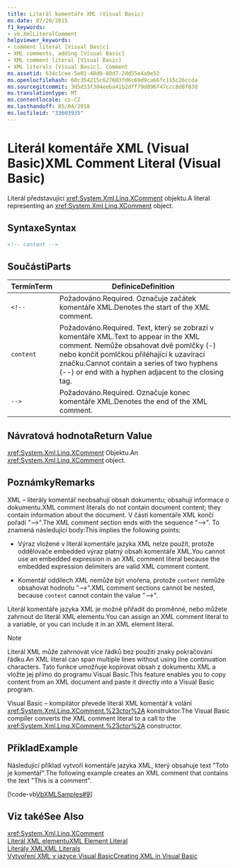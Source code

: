 ```yaml
---
title: Literál komentáře XML (Visual Basic)
ms.date: 07/20/2015
f1_keywords:
- vb.XmlLiteralComment
helpviewer_keywords:
- comment literal [Visual Basic]
- XML comments, adding [Visual Basic]
- XML comment literal [Visual Basic]
- XML literals [Visual Basic], comment
ms.assetid: 634c1cee-5e01-48d0-88d7-2dd55e4a9e52
ms.openlocfilehash: 60c354215c627683fd6c69d9ca66fc115c26ccda
ms.sourcegitcommit: 3d5d33f384eeba41b2dff79d096f47ccc8d8f03d
ms.translationtype: MT
ms.contentlocale: cs-CZ
ms.lasthandoff: 05/04/2018
ms.locfileid: "33603935"
---
```

# <a name="xml-comment-literal-visual-basic"></a><span data-ttu-id="4eed2-102">Literál komentáře XML (Visual Basic)</span><span class="sxs-lookup"><span data-stu-id="4eed2-102">XML Comment Literal (Visual Basic)</span></span>
<span data-ttu-id="4eed2-103">Literál představující <xref:System.Xml.Linq.XComment> objektu.</span><span class="sxs-lookup"><span data-stu-id="4eed2-103">A literal representing an <xref:System.Xml.Linq.XComment> object.</span></span>  
  
## <a name="syntax"></a><span data-ttu-id="4eed2-104">Syntaxe</span><span class="sxs-lookup"><span data-stu-id="4eed2-104">Syntax</span></span>  
  
```xml  
<!-- content -->  
```  
  
## <a name="parts"></a><span data-ttu-id="4eed2-105">Součásti</span><span class="sxs-lookup"><span data-stu-id="4eed2-105">Parts</span></span>  
  
|<span data-ttu-id="4eed2-106">Termín</span><span class="sxs-lookup"><span data-stu-id="4eed2-106">Term</span></span>|<span data-ttu-id="4eed2-107">Definice</span><span class="sxs-lookup"><span data-stu-id="4eed2-107">Definition</span></span>|  
|---|---|  
|`<!--`|<span data-ttu-id="4eed2-108">Požadováno.</span><span class="sxs-lookup"><span data-stu-id="4eed2-108">Required.</span></span> <span data-ttu-id="4eed2-109">Označuje začátek komentáře XML.</span><span class="sxs-lookup"><span data-stu-id="4eed2-109">Denotes the start of the XML comment.</span></span>|  
|`content`|<span data-ttu-id="4eed2-110">Požadováno.</span><span class="sxs-lookup"><span data-stu-id="4eed2-110">Required.</span></span> <span data-ttu-id="4eed2-111">Text, který se zobrazí v komentáře XML.</span><span class="sxs-lookup"><span data-stu-id="4eed2-111">Text to appear in the XML comment.</span></span> <span data-ttu-id="4eed2-112">Nemůže obsahovat dvě pomlčky (-) nebo končit pomlčkou přiléhající k uzavírací značku.</span><span class="sxs-lookup"><span data-stu-id="4eed2-112">Cannot contain a series of two hyphens (--) or end with a hyphen adjacent to the closing tag.</span></span>|  
|`-->`|<span data-ttu-id="4eed2-113">Požadováno.</span><span class="sxs-lookup"><span data-stu-id="4eed2-113">Required.</span></span> <span data-ttu-id="4eed2-114">Označuje konec komentáře XML.</span><span class="sxs-lookup"><span data-stu-id="4eed2-114">Denotes the end of the XML comment.</span></span>|  
  
## <a name="return-value"></a><span data-ttu-id="4eed2-115">Návratová hodnota</span><span class="sxs-lookup"><span data-stu-id="4eed2-115">Return Value</span></span>  
 <span data-ttu-id="4eed2-116"><xref:System.Xml.Linq.XComment> Objektu.</span><span class="sxs-lookup"><span data-stu-id="4eed2-116">An <xref:System.Xml.Linq.XComment> object.</span></span>  
  
## <a name="remarks"></a><span data-ttu-id="4eed2-117">Poznámky</span><span class="sxs-lookup"><span data-stu-id="4eed2-117">Remarks</span></span>  
 <span data-ttu-id="4eed2-118">XML – literály komentář neobsahují obsah dokumentu; obsahují informace o dokumentu.</span><span class="sxs-lookup"><span data-stu-id="4eed2-118">XML comment literals do not contain document content; they contain information about the document.</span></span> <span data-ttu-id="4eed2-119">V části komentáře XML končí pořadí "-->".</span><span class="sxs-lookup"><span data-stu-id="4eed2-119">The XML comment section ends with the sequence "-->".</span></span> <span data-ttu-id="4eed2-120">To znamená následující body:</span><span class="sxs-lookup"><span data-stu-id="4eed2-120">This implies the following points:</span></span>  
  
-   <span data-ttu-id="4eed2-121">Výraz vložené v literál komentáře jazyka XML nelze použít, protože oddělovače embedded výraz platný obsah komentáře XML.</span><span class="sxs-lookup"><span data-stu-id="4eed2-121">You cannot use an embedded expression in an XML comment literal because the embedded expression delimiters are valid XML comment content.</span></span>  
  
-   <span data-ttu-id="4eed2-122">Komentář oddílech XML nemůže být vnořena, protože `content` nemůže obsahovat hodnotu "-->".</span><span class="sxs-lookup"><span data-stu-id="4eed2-122">XML comment sections cannot be nested, because `content` cannot contain the value "-->".</span></span>  
  
 <span data-ttu-id="4eed2-123">Literál komentáře jazyka XML je možné přiřadit do proměnné, nebo můžete zahrnout do literál XML elementu.</span><span class="sxs-lookup"><span data-stu-id="4eed2-123">You can assign an XML comment literal to a variable, or you can include it in an XML element literal.</span></span>  
  
> [!NOTE]
>  <span data-ttu-id="4eed2-124">Literál XML může zahrnovat více řádků bez použití znaky pokračování řádku.</span><span class="sxs-lookup"><span data-stu-id="4eed2-124">An XML literal can span multiple lines without using line continuation characters.</span></span> <span data-ttu-id="4eed2-125">Tato funkce umožňuje kopírovat obsah z dokumentu XML a vložte jej přímo do programu Visual Basic.</span><span class="sxs-lookup"><span data-stu-id="4eed2-125">This feature enables you to copy content from an XML document and paste it directly into a Visual Basic program.</span></span>  
  
 <span data-ttu-id="4eed2-126">Visual Basic – kompilátor převede literál XML komentář k volání <xref:System.Xml.Linq.XComment.%23ctor%2A> konstruktor.</span><span class="sxs-lookup"><span data-stu-id="4eed2-126">The Visual Basic compiler converts the XML comment literal to a call to the <xref:System.Xml.Linq.XComment.%23ctor%2A> constructor.</span></span>  
  
## <a name="example"></a><span data-ttu-id="4eed2-127">Příklad</span><span class="sxs-lookup"><span data-stu-id="4eed2-127">Example</span></span>  
 <span data-ttu-id="4eed2-128">Následující příklad vytvoří komentáře jazyka XML, který obsahuje text "Toto je komentář".</span><span class="sxs-lookup"><span data-stu-id="4eed2-128">The following example creates an XML comment that contains the text "This is a comment".</span></span>  
  
 [!code-vb[VbXMLSamples#9](../../../visual-basic/language-reference/operators/codesnippet/VisualBasic/xml-comment-literal_1.vb)]  
  
## <a name="see-also"></a><span data-ttu-id="4eed2-129">Viz také</span><span class="sxs-lookup"><span data-stu-id="4eed2-129">See Also</span></span>  
 <xref:System.Xml.Linq.XComment>  
 [<span data-ttu-id="4eed2-130">Literál XML elementu</span><span class="sxs-lookup"><span data-stu-id="4eed2-130">XML Element Literal</span></span>](../../../visual-basic/language-reference/xml-literals/xml-element-literal.md)  
 [<span data-ttu-id="4eed2-131">Literály XML</span><span class="sxs-lookup"><span data-stu-id="4eed2-131">XML Literals</span></span>](../../../visual-basic/language-reference/xml-literals/index.md)  
 [<span data-ttu-id="4eed2-132">Vytvoření XML v jazyce Visual Basic</span><span class="sxs-lookup"><span data-stu-id="4eed2-132">Creating XML in Visual Basic</span></span>](../../../visual-basic/programming-guide/language-features/xml/creating-xml.md)

